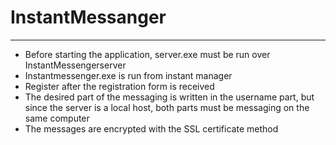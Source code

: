 # InstantMessanger
***
* Before starting the application, server.exe must be run over InstantMessengerserver
* Instantmessenger.exe is run from instant manager
* Register after the registration form is received
* The desired part of the messaging is written in the username part, but since the server is a local host, both parts must be messaging on the same computer
* The messages are encrypted with the SSL certificate method
